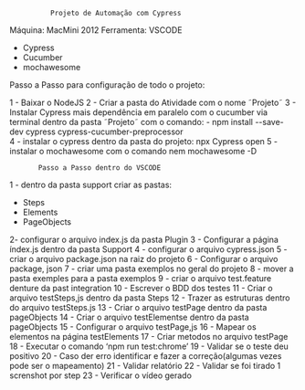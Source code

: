               Projeto de Automação com Cypress

Máquina: MacMini 2012
Ferramenta: VSCODE
- Cypress
- Cucumber
- mochawesome

Passo a Passo para configuração de todo o projeto:

1 - Baixar o NodeJS
2 - Criar a pasta do Atividade com o nome ˜Projeto˜
3 - Instalar Cypress mais dependência em paralelo com o cucumber via terminal dentro da pasta ˜Projeto˜ com o comando: - npm install --save-dev cypress cypress-cucumber-preprocessor    
4 - instalar o cypress dentro da pasta do projeto: npx Cypress open
5 - instalar o mochawesome com o comando nem mochawesome -D


           Passo a Passo dentro do VSCODE

1 - dentro da pasta support criar as pastas: 
   - Steps
   - Elements
   - PageObjects

2- configurar o arquivo index.js da pasta Plugin
3 - Configurar a página índex.js dentro da pasta Support
4 - configurar o arquivo cypress.json 5 - criar o arquivo package.json na raiz do projeto
6 - Configurar o arquivo package, json
7 - criar uma pasta exemplos no geral do projeto
8 - mover a pasta exemples para a pasta exemplos
9 - criar o arquivo  test.feature denture da past integration
10 - Escrever o BDD dos testes
11 - Criar o arquivo testSteps,js dentro da pasta Steps
12 - Trazer as estruturas dentro do arquivo testSteps.js
13 - Criar o arquivo testPage dentro da pasta pageObjects
14 - Criar o arquivo testElementse dentro da pasta pageObjects
15 - Configurar o arquivo testPage,js 
16 - Mapear os elementos na página testElements
17 - Criar metodos no arquivo testPage
18 - Executar o comando ‘npm run test:chrome’
19 - Validar se o teste deu positivo
20 - Caso der erro identificar e fazer a correção(algumas vezes pode ser o mapeamento)
21 - Validar relatório
22 - Validar se foi tirado 1 screnshot por step
23 - Verificar o vídeo gerado  

